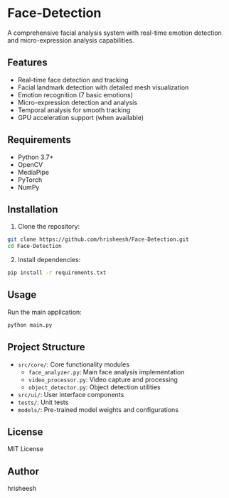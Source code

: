 # Face-Detection

A comprehensive facial analysis system with real-time emotion detection and micro-expression analysis capabilities.

## Features

- Real-time face detection and tracking
- Facial landmark detection with detailed mesh visualization
- Emotion recognition (7 basic emotions)
- Micro-expression detection and analysis
- Temporal analysis for smooth tracking
- GPU acceleration support (when available)

## Requirements

- Python 3.7+
- OpenCV
- MediaPipe
- PyTorch
- NumPy

## Installation

1. Clone the repository:
```bash
git clone https://github.com/hrisheesh/Face-Detection.git
cd Face-Detection
```

2. Install dependencies:
```bash
pip install -r requirements.txt
```

## Usage

Run the main application:
```bash
python main.py
```

## Project Structure

- `src/core/`: Core functionality modules
  - `face_analyzer.py`: Main face analysis implementation
  - `video_processor.py`: Video capture and processing
  - `object_detector.py`: Object detection utilities
- `src/ui/`: User interface components
- `tests/`: Unit tests
- `models/`: Pre-trained model weights and configurations

## License

MIT License

## Author

hrisheesh